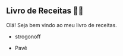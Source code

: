 ## Livro de Receitas :man_cook:

Olá! Seja bem vindo ao meu livro de receitas.



- strogonoff 

- Pavê

  

  